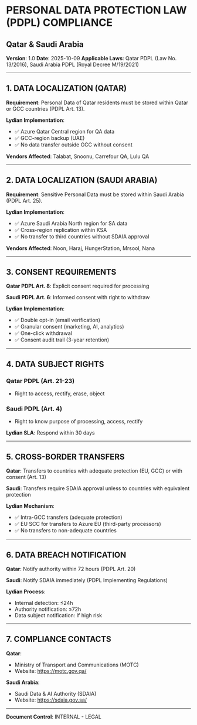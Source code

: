 # PERSONAL DATA PROTECTION LAW (PDPL) COMPLIANCE
## Qatar & Saudi Arabia

**Version**: 1.0
**Date**: 2025-10-09
**Applicable Laws**: Qatar PDPL (Law No. 13/2016), Saudi Arabia PDPL (Royal Decree M/19/2021)

---

## 1. DATA LOCALIZATION (QATAR)

**Requirement**: Personal Data of Qatar residents must be stored within Qatar or GCC countries (PDPL Art. 13).

**Lydian Implementation**:
- ✅ Azure Qatar Central region for QA data
- ✅ GCC-region backup (UAE)
- ✅ No data transfer outside GCC without consent

**Vendors Affected**: Talabat, Snoonu, Carrefour QA, Lulu QA

---

## 2. DATA LOCALIZATION (SAUDI ARABIA)

**Requirement**: Sensitive Personal Data must be stored within Saudi Arabia (PDPL Art. 25).

**Lydian Implementation**:
- ✅ Azure Saudi Arabia North region for SA data
- ✅ Cross-region replication within KSA
- ✅ No transfer to third countries without SDAIA approval

**Vendors Affected**: Noon, Haraj, HungerStation, Mrsool, Nana

---

## 3. CONSENT REQUIREMENTS

**Qatar PDPL Art. 8**: Explicit consent required for processing

**Saudi PDPL Art. 6**: Informed consent with right to withdraw

**Lydian Implementation**:
- ✅ Double opt-in (email verification)
- ✅ Granular consent (marketing, AI, analytics)
- ✅ One-click withdrawal
- ✅ Consent audit trail (3-year retention)

---

## 4. DATA SUBJECT RIGHTS

### Qatar PDPL (Art. 21-23)
- Right to access, rectify, erase, object

### Saudi PDPL (Art. 4)
- Right to know purpose of processing, access, rectify

**Lydian SLA**: Respond within 30 days

---

## 5. CROSS-BORDER TRANSFERS

**Qatar**: Transfers to countries with adequate protection (EU, GCC) or with consent (Art. 13)

**Saudi**: Transfers require SDAIA approval unless to countries with equivalent protection

**Lydian Mechanism**:
- ✅ Intra-GCC transfers (adequate protection)
- ✅ EU SCC for transfers to Azure EU (third-party processors)
- ✅ No transfers to non-adequate countries

---

## 6. DATA BREACH NOTIFICATION

**Qatar**: Notify authority within 72 hours (PDPL Art. 20)

**Saudi**: Notify SDAIA immediately (PDPL Implementing Regulations)

**Lydian Process**:
- Internal detection: ≤24h
- Authority notification: ≤72h
- Data subject notification: If high risk

---

## 7. COMPLIANCE CONTACTS

**Qatar**:
- Ministry of Transport and Communications (MOTC)
- Website: https://motc.gov.qa/

**Saudi Arabia**:
- Saudi Data & AI Authority (SDAIA)
- Website: https://sdaia.gov.sa/

---

**Document Control**: INTERNAL - LEGAL
